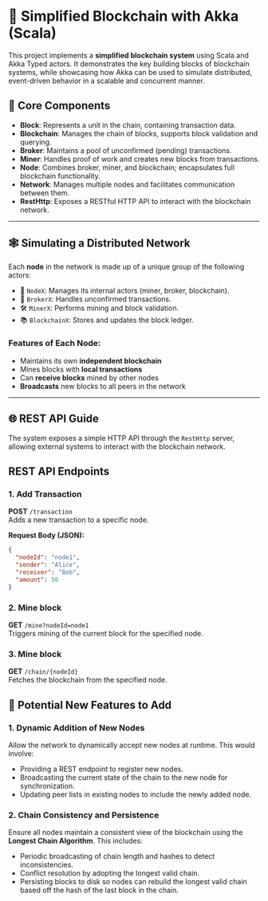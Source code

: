 # 🧱 Simplified Blockchain with Akka (Scala)

This project implements a **simplified blockchain system** using Scala and Akka Typed actors. It demonstrates the key building blocks of blockchain systems, while showcasing how Akka can be used to simulate distributed, event-driven behavior in a scalable and concurrent manner.

## 🧠 Core Components

- **Block**: Represents a unit in the chain, containing transaction data.
- **Blockchain**: Manages the chain of blocks, supports block validation and querying.
- **Broker**: Maintains a pool of unconfirmed (pending) transactions.
- **Miner**: Handles proof of work and creates new blocks from transactions.
- **Node**: Combines broker, miner, and blockchain; encapsulates full blockchain functionality.
- **Network**: Manages multiple nodes and facilitates communication between them.
- **RestHttp**: Exposes a RESTful HTTP API to interact with the blockchain network.

---

## 🕸️ Simulating a Distributed Network

Each **node** in the network is made up of a unique group of the following actors:

- 🧩 `NodeX`: Manages its internal actors (miner, broker, blockchain).
- 💬 `BrokerX`: Handles unconfirmed transactions.
- 🛠️ `MinerX`: Performs mining and block validation.
- 📚 `BlockchainX`: Stores and updates the block ledger.

### Features of Each Node:

- Maintains its own **independent blockchain**
- Mines blocks with **local transactions**
- Can **receive blocks** mined by other nodes
- **Broadcasts** new blocks to all peers in the network

---

## 🌐 REST API Guide

The system exposes a simple HTTP API through the `RestHttp` server, allowing external systems to interact with the blockchain network.

## REST API Endpoints

### 1. Add Transaction

**POST** `/transaction`  
Adds a new transaction to a specific node.

**Request Body (JSON):**
```json
{
  "nodeId": "node1",
  "sender": "Alice",
  "receiver": "Bob",
  "amount": 50
}
```

### 2. Mine block

**GET** `/mine?nodeId=node1`  
Triggers mining of the current block for the specified node.

### 3. Mine block

**GET** `/chain/{nodeId}`  
Fetches the blockchain from the specified node.

## 🌱 Potential New Features to Add

### 1. Dynamic Addition of New Nodes
Allow the network to dynamically accept new nodes at runtime. This would involve:
- Providing a REST endpoint to register new nodes.
- Broadcasting the current state of the chain to the new node for synchronization.
- Updating peer lists in existing nodes to include the newly added node.

### 2. Chain Consistency and Persistence
Ensure all nodes maintain a consistent view of the blockchain using the **Longest Chain Algorithm**. This includes:
- Periodic broadcasting of chain length and hashes to detect inconsistencies.
- Conflict resolution by adopting the longest valid chain.
- Persisting blocks to disk so nodes can rebuild the longest valid chain based off the hash of the last block in the chain.

